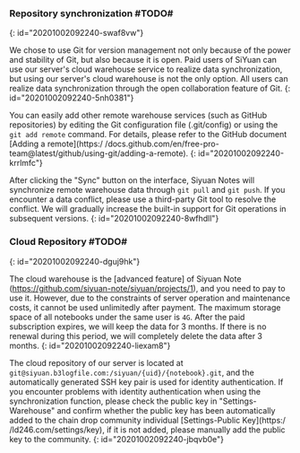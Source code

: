 ### Repository synchronization #TODO#
{: id="20201002092240-swaf8vw"}

We chose to use Git for version management not only because of the power and stability of Git, but also because it is open. Paid users of SiYuan can use our server's cloud warehouse service to realize data synchronization, but using our server's cloud warehouse is not the only option. All users can realize data synchronization through the open collaboration feature of Git.
{: id="20201002092240-5nh0381"}

You can easily add other remote warehouse services (such as GitHub repositories) by editing the Git configuration file (.git/config) or using the `git add remote` command. For details, please refer to the GitHub document [Adding a remote](https:/ /docs.github.com/en/free-pro-team@latest/github/using-git/adding-a-remote).
{: id="20201002092240-krrlmfc"}

After clicking the "Sync" button on the interface, Siyuan Notes will synchronize remote warehouse data through `git pull` and `git push`. If you encounter a data conflict, please use a third-party Git tool to resolve the conflict. We will gradually increase the built-in support for Git operations in subsequent versions.
{: id="20201002092240-8wfhdll"}

### Cloud Repository #TODO#
{: id="20201002092240-dguj9hk"}

The cloud warehouse is the [advanced feature] of Siyuan Note (https://github.com/siyuan-note/siyuan/projects/1), and you need to pay to use it. However, due to the constraints of server operation and maintenance costs, it cannot be used unlimitedly after payment. The maximum storage space of all notebooks under the same user is `4G`. After the paid subscription expires, we will keep the data for 3 months. If there is no renewal during this period, we will completely delete the data after 3 months.
{: id="20201002092240-liexam8"}

The cloud repository of our server is located at `git@siyuan.b3logfile.com:/siyuan/{uid}/{notebook}.git`, and the automatically generated SSH key pair is used for identity authentication. If you encounter problems with identity authentication when using the synchronization function, please check the public key in "Settings-Warehouse" and confirm whether the public key has been automatically added to the chain drop community individual [Settings-Public Key](https:/ /ld246.com/settings/key), if it is not added, please manually add the public key to the community.
{: id="20201002092240-jbqvb0e"}
